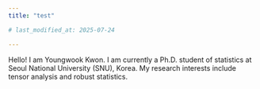 ```yaml
---
title: "test"

# last_modified_at: 2025-07-24

---
```

Hello! I am Youngwook Kwon. I am currently a Ph.D. student of statistics at Seoul National University (SNU), Korea. My research interests include tensor analysis and robust statistics. 
